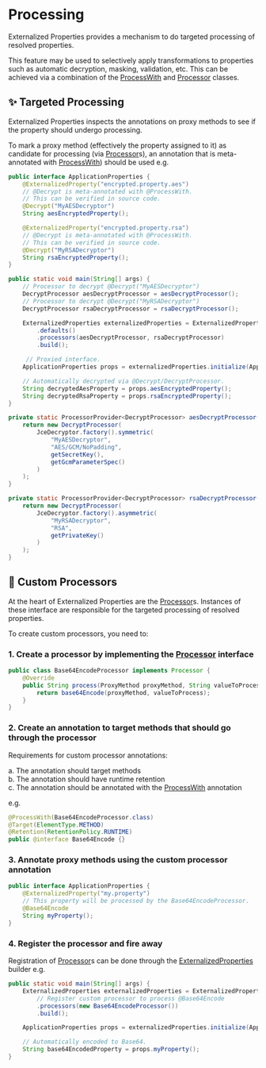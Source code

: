 # Processing

Externalized Properties provides a mechanism to do targeted processing of resolved properties.

This feature may be used to selectively apply transformations to properties such as automatic decryption, masking, validation, etc. This can be achieved via a combination of the [ProcessWith](../core/src/main/java/io/github/joeljeremy7/externalizedproperties/core/processing/ProcessWith.java) and [Processor](../core/src/main/java/io/github/joeljeremy7/externalizedproperties/core/Processor.java) classes.

## ✨ Targeted Processing

Externalized Properties inspects the annotations on proxy methods to see if the property should undergo processing.

To mark a proxy method (effectively the property assigned to it) as candidate for processing (via [Processor](../core/src/main/java/io/github/joeljeremy7/externalizedproperties/core/Processor.java)s), an annotation that is meta-annotated with [ProcessWith](../core/src/main/java/io/github/joeljeremy7/externalizedproperties/core/processing/ProcessWith.java)) should be used e.g.

```java
public interface ApplicationProperties {
    @ExternalizedProperty("encrypted.property.aes")
    // @Decrypt is meta-annotated with @ProcessWith. 
    // This can be verified in source code.
    @Decrypt("MyAESDecryptor")
    String aesEncryptedProperty();

    @ExternalizedProperty("encrypted.property.rsa")
    // @Decrypt is meta-annotated with @ProcessWith. 
    // This can be verified in source code.
    @Decrypt("MyRSADecryptor")
    String rsaEncryptedProperty();
}

public static void main(String[] args) {
    // Processor to decrypt @Decrypt("MyAESDecryptor")
    DecryptProcessor aesDecryptProcessor = aesDecryptProcessor();
    // Processor to decrypt @Decrypt("MyRSADecryptor")
    DecryptProcessor rsaDecryptProcessor = rsaDecryptProcessor();

    ExternalizedProperties externalizedProperties = ExternalizedProperties.builder()
        .defaults()
        .processors(aesDecryptProcessor, rsaDecryptProcessor)
        .build();

     // Proxied interface.
    ApplicationProperties props = externalizedProperties.initialize(ApplicationProperties.class);

    // Automatically decrypted via @Decrypt/DecryptProcessor.
    String decryptedAesProperty = props.aesEncryptedProperty();
    String decryptedRsaProperty = props.rsaEncryptedProperty();
}

private static ProcessorProvider<DecryptProcessor> aesDecryptProcessor() {
    return new DecryptProcessor(
        JceDecryptor.factory().symmetric(
            "MyAESDecryptor",
            "AES/GCM/NoPadding", 
            getSecretKey(),
            getGcmParameterSpec()
        )
    );
}

private static ProcessorProvider<DecryptProcessor> rsaDecryptProcessor() {
    return new DecryptProcessor(
        JceDecryptor.factory().asymmetric(
            "MyRSADecryptor",
            "RSA", 
            getPrivateKey()
        )
    );
}
```

## 🚀 Custom Processors

At the heart of Externalized Properties are the [Processor](../core/src/main/java/io/github/joeljeremy7/externalizedproperties/core/Processor.java)s. Instances of these interface are responsible for the targeted processing of resolved properties.

To create custom processors, you need to:

### 1. Create a processor by implementing the [Processor](../core/src/main/java/io/github/joeljeremy7/externalizedproperties/core/Processor.java) interface

```java
public class Base64EncodeProcessor implements Processor {
    @Override
    public String process(ProxyMethod proxyMethod, String valueToProcess) {
        return base64Encode(proxyMethod, valueToProcess);
    }
}
```

### 2. Create an annotation to target methods that should go through the processor

Requirements for custom processor annotations:  

a. The annotation should target methods  
b. The annotation should have runtime retention  
c. The annotation should be annotated with the [ProcessWith](../core/src/main/java/io/github/joeljeremy7/externalizedproperties/core/processing/ProcessWith.java) annotation

e.g.

```java
@ProcessWith(Base64EncodeProcessor.class)
@Target(ElementType.METHOD)
@Retention(RetentionPolicy.RUNTIME)
public @interface Base64Encode {}
```

### 3. Annotate proxy methods using the custom processor annotation

```java
public interface ApplicationProperties {
    @ExternalizedProperty("my.property")
    // This property will be processed by the Base64EncodeProcessor.
    @Base64Encode
    String myProperty();
}
```

### 4. Register the processor and fire away

Registration of [Processor](../core/src/main/java/io/github/joeljeremy7/externalizedproperties/core/Processor.java)s can be done through the [ExternalizedProperties](../core/src/main/java/io/github/joeljeremy7/externalizedproperties/core/ExternalizedProperties.java) builder e.g.

```java
public static void main(String[] args) {
    ExternalizedProperties externalizedProperties = ExternalizedProperties.builder()
        // Register custom processor to process @Base64Encode
        .processors(new Base64EncodeProcessor())
        .build();

    ApplicationProperties props = externalizedProperties.initialize(ApplicationProperties.class);

    // Automatically encoded to Base64.
    String base64EncodedProperty = props.myProperty();
}
```
